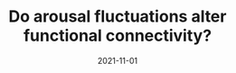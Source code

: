 ---
title: "Do arousal fluctuations alter functional connectivity?"
project_id: bold_connectivity_dynamics
date: 2021-11-01
conference_id: "SFN_2021"
presenters:
   - bahar_shahsavarani
   - javier_gonzalez-castillo
   - daniel_handwerker
   - peter_bandettini
summary: ""
file: /assets/presentations/Shahsavarani_SfN_2021.pdf
filename: Shahsavarani_SfN_2021.pdf
layout: presentation
---